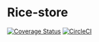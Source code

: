 # Rice-store

[![Coverage Status](https://coveralls.io/repos/github/Joe-Joseph/Rice-store/badge.svg?branch=master)](https://coveralls.io/github/Joe-Joseph/Rice-store?branch=master)  [![CircleCI](https://circleci.com/gh/Joe-Joseph/Rice-store.svg?style=svg)](https://circleci.com/gh/Joe-Joseph/Rice-store)
